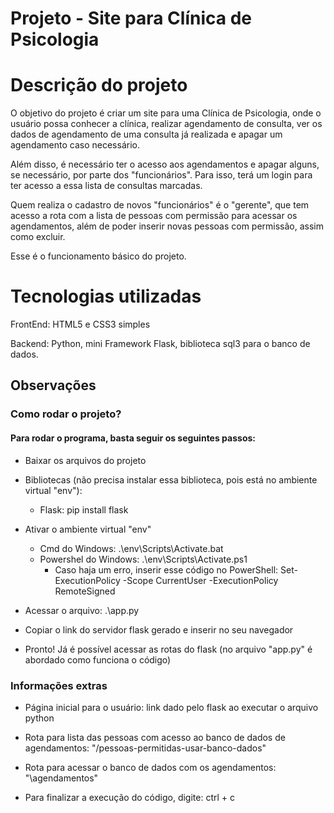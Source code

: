 # Projeto - Site para Clínica de Psicologia

# Descrição do projeto
O objetivo do projeto é criar um site para uma Clínica de Psicologia, onde o usuário possa conhecer a clínica, realizar agendamento de consulta, ver os dados de agendamento de uma consulta já realizada e apagar um agendamento caso necessário.

Além disso, é necessário ter o acesso aos agendamentos e apagar alguns, se necessário, por parte dos "funcionários". Para isso, terá um login para ter acesso a essa lista de consultas marcadas.

Quem realiza o cadastro de novos "funcionários" é o "gerente", que tem acesso a rota com a lista de pessoas com permissão para acessar os agendamentos, além de poder inserir novas pessoas com permissão, assim como excluir.

Esse é o funcionamento básico do projeto.


# Tecnologias utilizadas
FrontEnd: HTML5 e CSS3 simples

Backend: Python, mini Framework Flask, biblioteca sql3 para o banco de dados.

## Observações
### Como rodar o projeto?
#### Para rodar o programa, basta seguir os seguintes passos:

- Baixar os arquivos do projeto
- Bibliotecas (não precisa instalar essa biblioteca, pois está no ambiente virtual "env"):
    - Flask: pip install flask
- Ativar o ambiente virtual "env"
    - Cmd do Windows: .\env\Scripts\Activate.bat
    - Powershel do Windows: .\env\Scripts\Activate.ps1
        - Caso haja um erro, inserir esse código no PowerShell: Set-ExecutionPolicy -Scope CurrentUser -ExecutionPolicy RemoteSigned

- Acessar o arquivo: .\app.py

- Copiar o link do servidor flask gerado e inserir no seu navegador
- Pronto! Já é possível acessar as rotas do flask (no arquivo "app.py" é abordado como funciona o código)

### Informações extras
- Página inicial para o usuário: link dado pelo flask ao executar o arquivo python
- Rota para lista das pessoas com acesso ao banco de dados de agendamentos: "/pessoas-permitidas-usar-banco-dados"
- Rota para acessar o banco de dados com os agendamentos: "\agendamentos"

- Para finalizar a execução do código, digite:  ctrl + c

